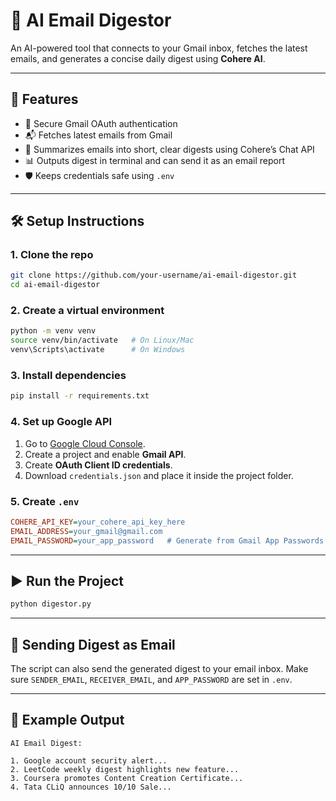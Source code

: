 # 📧 AI Email Digestor

An AI-powered tool that connects to your Gmail inbox, fetches the latest emails, and generates a concise daily digest using **Cohere AI**.

---

## 🚀 Features

* 🔑 Secure Gmail OAuth authentication
* 📬 Fetches latest emails from Gmail
* 🤖 Summarizes emails into short, clear digests using Cohere’s Chat API
* 📊 Outputs digest in terminal and can send it as an email report
* 🛡️ Keeps credentials safe using `.env`

---

## 🛠️ Setup Instructions

### 1. Clone the repo

```bash
git clone https://github.com/your-username/ai-email-digestor.git
cd ai-email-digestor
```

### 2. Create a virtual environment

```bash
python -m venv venv
source venv/bin/activate   # On Linux/Mac
venv\Scripts\activate      # On Windows
```

### 3. Install dependencies

```bash
pip install -r requirements.txt
```

### 4. Set up Google API

1. Go to [Google Cloud Console](https://console.cloud.google.com/).
2. Create a project and enable **Gmail API**.
3. Create **OAuth Client ID credentials**.
4. Download `credentials.json` and place it inside the project folder.

### 5. Create `.env`

```ini
COHERE_API_KEY=your_cohere_api_key_here
EMAIL_ADDRESS=your_gmail@gmail.com
EMAIL_PASSWORD=your_app_password   # Generate from Gmail App Passwords
```

---

## ▶️ Run the Project

```bash
python digestor.py
```

---

## 📧 Sending Digest as Email

The script can also send the generated digest to your email inbox. Make sure `SENDER_EMAIL`, `RECEIVER_EMAIL`, and `APP_PASSWORD` are set in `.env`.

---

## 📌 Example Output

```
AI Email Digest:

1. Google account security alert...
2. LeetCode weekly digest highlights new feature...
3. Coursera promotes Content Creation Certificate...
4. Tata CLiQ announces 10/10 Sale...
```


